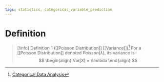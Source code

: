 ```yaml
---
tags: statistics, categorical_variable_prediction
---
```


# Definition

> [!info] Definition 1 ([[Poisson Distribution]] [[Variance]])[^1]
> For a [[Poisson Distribution]] denoted $Poisson(\lambda)$, its variance is
> $$
> \begin{align}
> Var[X] = \lambda
> \end{align}
> $$

[^1]: [Categorical Data Analysis](zotero://open-pdf/library/items/JZKRKD5L?page=24)